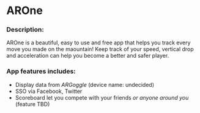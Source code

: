 # AROne


### Description:
AROne is a beautiful, easy to use and free app that helps you track every move you made on the maountain!
Keep track of your speed, vertical drop and acceleration can help you become a better and safer player.

### App features includes:

* Display data from *ARGoggle* (device name: undecided)
* SSO via Facebook, Twitter
* Scoreboard let you compete with your friends *or anyone around you* (feature TBD)

